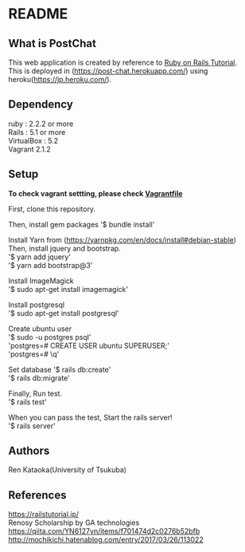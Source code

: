 # README  

## What is PostChat  
This web application is created by reference to [Ruby on Rails Tutorial](https://railstutorial.jp/).  
This is deployed in (https://post-chat.herokuapp.com/) using heroku(https://jp.heroku.com/).

## Dependency  
ruby : 2.2.2 or more  
Rails : 5.1 or more  
VirtualBox : 5.2  
Vagrant 2.1.2

## Setup  
**To check vagrant settting, please check [Vagrantfile](/Vagrantfile)**

First, clone this repository.

Then, install gem packages
'$ bundle install'  

Install Yarn from (https://yarnpkg.com/en/docs/install#debian-stable)  
Then, install jquery and bootstrap.  
'$ yarn add jquery'  
'$ yarn add bootstrap@3'  

Install ImageMagick  
'$ sudo apt-get install imagemagick'


Install postgresql  
'$ sudo apt-get install postgresql'  

Create ubuntu user  
'$ sudo -u postgres psql'  
'postgres=# CREATE USER ubuntu SUPERUSER;'  
'postgres=# \q'

Set database
'$ rails db:create'  
'$ rails db:migrate'  

Finally, Run test.  
'$ rails test'  

When you can pass the test, Start the rails server!  
'$ rails server'

## Authors  
Ren Kataoka(University of Tsukuba)  

## References
https://railstutorial.jp/  
Renosy Scholarship by GA technologies
https://qiita.com/YN6127yn/items/f701474d2c0276b52bfb
http://mochikichi.hatenablog.com/entry/2017/03/26/113022
